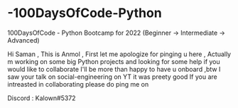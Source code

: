 # -100DaysOfCode-Python
100DaysOfCode - Python Bootcamp for 2022 (Beginner -> Intermediate -> Advanced)

Hi Saman , 
This is Anmol , First let me apologize for pinging u here , Actually m working on some big Python projects and looking for some help if you would like to collaborate I'll be more than happy to have u onboard ,btw I saw your talk on social-engineering on YT it was preety good If you are intreasted in collaborating please do ping me on 

Discord :  Kalown#5372

